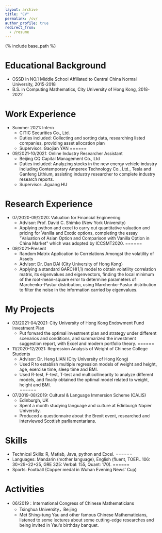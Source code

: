 ```yaml
---
layout: archive
title: "CV"
permalink: /cv/
author_profile: true
redirect_from:
  - /resume
---
```


{% include base_path %}

Educational Background
======
* OSSD in NO.1 Middle School Affiliated to Central China Normal University, 2015-2018 
* B.S. in Computing Mathematics, City University of Hong Kong, 2018-2022


Work Experience
======
* Summer 2021: Intern
  * CITIC Securities Co., Ltd.
  * Duties included: Collecting and sorting data, researching listed companies, providing asset allocation plan
  * Supervisor: Gaojian YAN
======
* 09/2021-10/2021: Online Industry Researcher Assistant
  * Beijing CQ Capital Management Co., Ltd  
  * Duties included: Analyzing stocks in the new energy vehicle industry including Contemporary Amperex Technology Co., Ltd., Tesla and Ganfeng Lithium, assisting industry researcher to complete industry research reports. 
  * Supervisor: Jiguang HU
  
Research Experience
======
* 07/2020-09/2020: Valuation for Financial Engineering 
  * Advisor: Prof. David C. Shimko (New York University)
  * Applying python and excel to carry out quantitative valuation and pricing for Vanilla and Exotic options, completing the essay "Valuation of Asian Option and Comparison with Vanilla Option in China Market" which was adopted by ICCSMT2020.
======
* 09/2021-Present
  * Random Matrix Application to Correlations Amongst the volatility of Assets 
  * Advisor: Dr. Dan DAI (City University of Hong Kong)
  * Applying a standard GARCH(1,1) model to obtain volatility correlation matrix, its eigenvalues and eigenvectors, finding the local minimum of the root-mean-square error to determine parameters of Marchenko–Pastur distribution, using Marchenko–Pastur distribution to filter the noise in the information carried by eigenvalues.

My Projects
======
* 03/2021-04/2021: City University of Hong Kong Endowment Fund Investment Plan   
  * Put forward the optimal investment plan and strategy under different scenarios and conditions, and summarized the investment suggestion report, with Excel and modern portfolio theory.
======
* 11/2020-12/2021: Regression Analysis of Weight of Chinese College Students
  * Advisor: Dr. Heng LIAN (City University of Hong Kong)
  * Used R to establish multiple regression models of weight and height, age, exercise time, sleep time and BMI.
  * Used R-test, F-test, T-test and multicollinearity to analyze different models, and finally obtained the optimal model related to weight, height and BMI.  
======
* 07/2019-08/2019: Cultural & Language Immersion Scheme (CALIS)
  * Edinburgh, UK 
  * Spent a month studying language and culture at Edinburgh Napier University. 
  * Produced a questionnaire about the Brexit event, researched and interviewed Scottish parliamentarians.
  
Skills
======
* Technical Skills: R, Matlab, Java, python and Excel.
======
* Languages: Mandarin (mother language), English (fluent, TOEFL 106: 30+29+22+25, GRE 325: Verbal: 155, Quant: 170).
======
* Sports: Football (Copper medal in Wuhan Evening News' Cup)

Activities
======
* 06/2019：International Congress of Chinese Mathematicians
  * Tsinghua University，Beijing
  * Met Shing-tung Yau and other famous Chinese Mathematicians, listened to some lectures about some cutting-edge researches and being invited in Yau's birthday banquet. 
